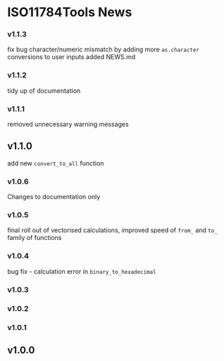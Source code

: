# ISO11784Tools News

### v1.1.3

fix bug character/numeric mismatch by adding more `as.character` conversions to user inputs
added NEWS.md

### v1.1.2

tidy up of documentation

### v1.1.1

removed unnecessary warning messages

## v1.1.0

add new `convert_to_all` function

### v1.0.6

Changes to documentation only

### v1.0.5

final roll out of vectorised calculations, improved speed of `from_` and `to_` family of functions

### v1.0.4

bug fix - calculation error in `binary_to_hexadecimal`

### v1.0.3

### v1.0.2

### v1.0.1

## v1.0.0










 







